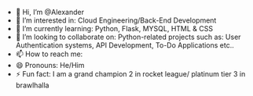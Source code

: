 - 👋 Hi, I’m @Alexander
- 👀 I’m interested in: Cloud Engineering/Back-End Development
- 🌱 I’m currently learning: Python, Flask, MYSQL, HTML & CSS
- 💞️ I’m looking to collaborate on: Python-related projects such as: User Authentication systems, API Development, To-Do Applications etc..
- 📫 How to reach me: 
- 😄 Pronouns: He/Him
- ⚡ Fun fact: I am a grand champion 2 in rocket league/ platinum tier 3 in brawlhalla

<!---
krazezyx/krazezyx is a ✨ special ✨ repository because its `README.md` (this file) appears on your GitHub profile.
You can click the Preview link to take a look at your changes.
--->
